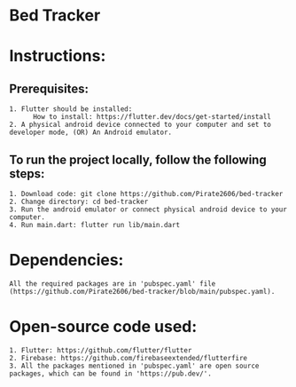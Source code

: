 # Bed Tracker

# Instructions:

## Prerequisites:
    1. Flutter should be installed:
          How to install: https://flutter.dev/docs/get-started/install   
    2. A physical android device connected to your computer and set to developer mode, (OR) An Android emulator.

## To run the project locally, follow the following steps:
    1. Download code: git clone https://github.com/Pirate2606/bed-tracker
    2. Change directory: cd bed-tracker
    3. Run the android emulator or connect physical android device to your computer.
    4. Run main.dart: flutter run lib/main.dart


# Dependencies:
    All the required packages are in 'pubspec.yaml' file (https://github.com/Pirate2606/bed-tracker/blob/main/pubspec.yaml).

# Open-source code used:
    1. Flutter: https://github.com/flutter/flutter
    2. Firebase: https://github.com/firebaseextended/flutterfire
    3. All the packages mentioned in 'pubspec.yaml' are open source packages, which can be found in 'https://pub.dev/'.
